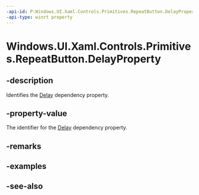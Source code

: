 ```yaml
---
-api-id: P:Windows.UI.Xaml.Controls.Primitives.RepeatButton.DelayProperty
-api-type: winrt property
---
```


<!-- Property syntax
public Windows.UI.Xaml.DependencyProperty DelayProperty { get; }
-->

# Windows.UI.Xaml.Controls.Primitives.RepeatButton.DelayProperty

## -description
Identifies the [Delay](repeatbutton_delay.md) dependency property.



## -property-value
The identifier for the [Delay](repeatbutton_delay.md) dependency property.

## -remarks

## -examples

## -see-also
